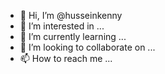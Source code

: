 - 👋 Hi, I’m @husseinkenny
- 👀 I’m interested in ...
- 🌱 I’m currently learning ...
- 💞️ I’m looking to collaborate on ...
- 📫 How to reach me ...

<!---
husseinkenny/husseinkenny is a ✨ special ✨ repository because its `README.md` (this file) appears on your GitHub profile.
You can click the Preview link to take a look at your changes.
--->
